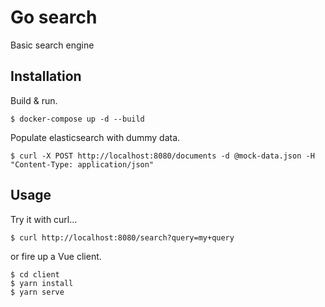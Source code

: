 # Go search

Basic search engine

## Installation

Build & run.

```shell
$ docker-compose up -d --build
```
Populate elasticsearch with dummy data.

```shell
$ curl -X POST http://localhost:8080/documents -d @mock-data.json -H "Content-Type: application/json"
```
## Usage
Try it with curl...
```shell
$ curl http://localhost:8080/search?query=my+query
```

or fire up a Vue client.
```shell
$ cd client
$ yarn install
$ yarn serve
```
